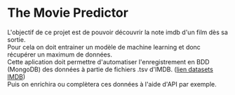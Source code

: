 # The Movie Predictor

L'objectif de ce projet est de pouvoir découvrir la note imdb d'un film dès sa sortie.   
Pour cela on doit entrainer un modèle de machine learning et donc récupérer un maximum de données.   
Cette aplication doit permettre d'automatiser l'enregistrement en BDD (MongoDB) des données à partie de fichiers .tsv d'IMDB. ([lien datasets IMDB](https://www.imdb.com/interfaces/))   
Puis on enrichira ou complètera ces données à l'aide d'API par exemple.